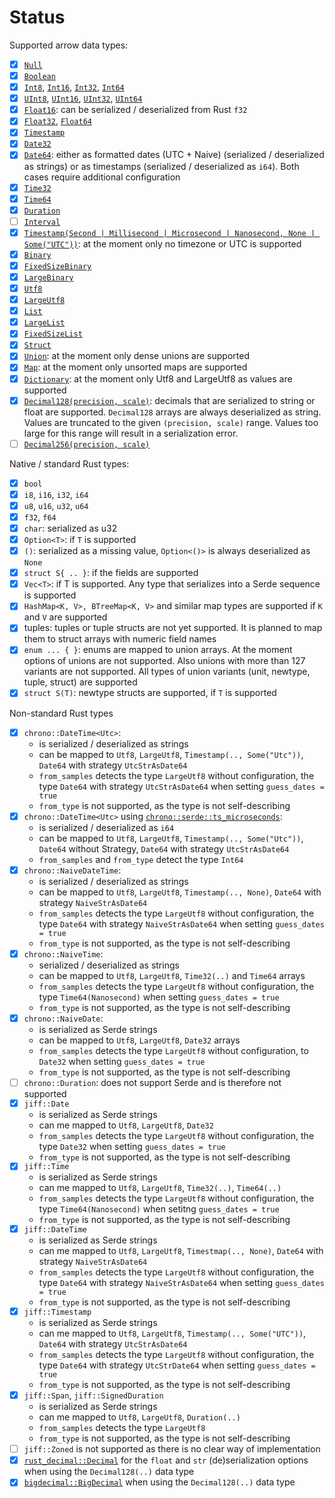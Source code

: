 # Status

Supported arrow data types:

- [x] [`Null`](https://docs.rs/arrow/latest/arrow/datatypes/enum.DataType.html#variant.Null)
- [x] [`Boolean`](https://docs.rs/arrow/latest/arrow/datatypes/enum.DataType.html#variant.Boolean)
- [x] [`Int8`](https://docs.rs/arrow/latest/arrow/datatypes/enum.DataType.html#variant.Int8),
  [`Int16`](https://docs.rs/arrow/latest/arrow/datatypes/enum.DataType.html#variant.Int16),
  [`Int32`](https://docs.rs/arrow/latest/arrow/datatypes/enum.DataType.html#variant.Int32),
  [`Int64`](https://docs.rs/arrow/latest/arrow/datatypes/enum.DataType.html#variant.Int64)
- [x] [`UInt8`](https://docs.rs/arrow/latest/arrow/datatypes/enum.DataType.html#variant.UInt8),
  [`UInt16`](https://docs.rs/arrow/latest/arrow/datatypes/enum.DataType.html#variant.UInt16),
  [`UInt32`](https://docs.rs/arrow/latest/arrow/datatypes/enum.DataType.html#variant.UInt32),
  [`UInt64`](https://docs.rs/arrow/latest/arrow/datatypes/enum.DataType.html#variant.UInt64)
- [x] [`Float16`](https://docs.rs/arrow/latest/arrow/datatypes/enum.DataType.html#variant.Float16):
  can be serialized / deserialized from Rust `f32`
- [x] [`Float32`](https://docs.rs/arrow/latest/arrow/datatypes/enum.DataType.html#variant.Float32),
  [`Float64`](https://docs.rs/arrow/latest/arrow/datatypes/enum.DataType.html#variant.Float64)
- [x] [`Timestamp`](https://docs.rs/arrow/latest/arrow/datatypes/enum.DataType.html#variant.Timestamp)
- [x] [`Date32`](https://docs.rs/arrow/latest/arrow/datatypes/enum.DataType.html#variant.Date32)
- [x] [`Date64`](https://docs.rs/arrow/latest/arrow/datatypes/enum.DataType.html#variant.Date64):
  either as formatted dates (UTC + Naive) (serialized / deserialized as strings) or as timestamps
  (serialized / deserialized as `i64`). Both cases require additional configuration
- [x] [`Time32`](https://docs.rs/arrow/latest/arrow/datatypes/enum.DataType.html#variant.Time32)
- [x] [`Time64`](https://docs.rs/arrow/latest/arrow/datatypes/enum.DataType.html#variant.Time64)
- [x] [`Duration`](https://docs.rs/arrow/latest/arrow/datatypes/enum.DataType.html#variant.Duration)
- [ ] [`Interval`](https://docs.rs/arrow/latest/arrow/datatypes/enum.DataType.html#variant.Interval)
- [x] [`Timestamp(Second | Millisecond | Microsecond | Nanosecond, None | Some("UTC"))`](https://docs.rs/arrow/latest/arrow/datatypes/enum.DataType.html#variant.Timestamp):
  at the moment only no timezone or UTC is supported
- [x] [`Binary`](https://docs.rs/arrow/latest/arrow/datatypes/enum.DataType.html#variant.Binary)
- [x] [`FixedSizeBinary`](https://docs.rs/arrow/latest/arrow/datatypes/enum.DataType.html#variant.FixedSizedBinary)
- [x] [`LargeBinary`](https://docs.rs/arrow/latest/arrow/datatypes/enum.DataType.html#variant.LargeBinary)
- [x] [`Utf8`](https://docs.rs/arrow/latest/arrow/datatypes/enum.DataType.html#variant.Utf8)
- [x] [`LargeUtf8`](https://docs.rs/arrow/latest/arrow/datatypes/enum.DataType.html#variant.LargeUtf8)
- [x] [`List`](https://docs.rs/arrow/latest/arrow/datatypes/enum.DataType.html#variant.List)
- [x] [`LargeList`](https://docs.rs/arrow/latest/arrow/datatypes/enum.DataType.html#variant.LargeList)
- [x] [`FixedSizeList`](https://docs.rs/arrow/latest/arrow/datatypes/enum.DataType.html#variant.FixedSizeList)
- [x] [`Struct`](https://docs.rs/arrow/latest/arrow/datatypes/enum.DataType.html#variant.Struct)
- [x] [`Union`](https://docs.rs/arrow/latest/arrow/datatypes/enum.DataType.html#variant.Union):
  at the moment only dense unions are supported
- [x] [`Map`](https://docs.rs/arrow/latest/arrow/datatypes/enum.DataType.html#variant.Map):
  at the moment only unsorted maps are supported
- [x] [`Dictionary`](https://docs.rs/arrow/latest/arrow/datatypes/enum.DataType.html#variant.Dictionary):
  at the moment only Utf8 and LargeUtf8 as values are supported
- [x] [`Decimal128(precision, scale)`](https://docs.rs/arrow/latest/arrow/datatypes/enum.DataType.html#variant.Decimal128):
  decimals that are serialized to string or float are supported. `Decimal128`
  arrays are always deserialized as string. Values are truncated to the given
  `(precision, scale)` range. Values too large for this range will result in a
  serialization error.
- [ ] [`Decimal256(precision, scale)`](https://docs.rs/arrow/latest/arrow/datatypes/enum.DataType.html#variant.Decimal256)

Native / standard Rust types:

- [x] `bool`
- [x] `i8`, `i16`, `i32`, `i64`
- [x] `u8`, `u16`, `u32`, `u64`
- [x] `f32`, `f64`
- [x] `char`: serialized as u32
- [x] `Option<T>`: if `T` is supported
- [x] `()`: serialized as a missing value, `Option<()>` is always deserialized
  as `None`
- [x] `struct S{ .. }`: if the fields are supported
- [x] `Vec<T>`: if T is supported. Any type that serializes into a Serde
  sequence is supported
- [x] `HashMap<K, V>, BTreeMap<K, V>` and similar map types are supported if `K`
  and `V` are supported
- [x] tuples: tuples or tuple structs are not yet supported. It is planned to
  map them to struct arrays with numeric field names
- [x] `enum ... { }`: enums are mapped to union arrays. At the moment options of
  unions are not supported. Also unions with more than 127 variants are not
  supported. All types of union variants (unit, newtype, tuple, struct) are
  supported
- [x] `struct S(T)`: newtype structs are supported, if `T` is supported

Non-standard Rust types

- [x] `chrono::DateTime<Utc>`:
  - is serialized / deserialized as strings
  - can be mapped to `Utf8`, `LargeUtf8`, `Timestamp(.., Some("Utc"))`, `Date64` with strategy `UtcStrAsDate64`
  - `from_samples` detects the type `LargeUtf8` without configuration, the type `Date64` with
    strategy `UtcStrAsDate64` when setting `guess_dates = true`
  - `from_type` is not supported, as the type is not self-describing
- [x] `chrono::DateTime<Utc>` using [`chrono::serde::ts_microseconds`][chrono-ts-microseconds]:
  - is serialized / deserialized  as `i64`
  - can be mapped to `Utf8`, `LargeUtf8`, `Timestamp(.., Some("Utc"))`, `Date64` without Strategy,
    `Date64` with strategy `UtcStrAsDate64`
  - `from_samples` and `from_type` detect the type `Int64`
- [x] `chrono::NaiveDateTime`:
  - is serialized / deserialized as strings
  - can be mapped to `Utf8`, `LargeUtf8`, `Timestamp(.., None)`, `Date64` with strategy `NaiveStrAsDate64`
  - `from_samples` detects the type `LargeUtf8` without configuration, the type `Date64` with
    strategy `NaiveStrAsDate64` when setting `guess_dates = true`
  - `from_type` is not supported, as the type is not self-describing
- [x] `chrono::NaiveTime`:
  - serialized / deserialized as strings
  - can be mapped to `Utf8`, `LargeUtf8`, `Time32(..)` and `Time64` arrays
  - `from_samples` detects the type `LargeUtf8` without configuration, the type `Time64(Nanosecond)`
    when setting `guess_dates = true`
  - `from_type` is not supported, as the type is not self-describing
- [x] `chrono::NaiveDate`:
  - is serialized as Serde strings
  - can be mapped to `Utf8`, `LargeUtf8`, `Date32` arrays
  - `from_samples` detects the type `LargeUtf8` without configuration, to `Date32` when setting
    `guess_dates = true`
  - `from_type` is not supported, as the type is not self-describing
- [ ] `chrono::Duration`: does not support Serde and is therefore not supported
- [x] `jiff::Date`
  - is serialized as Serde strings
  - can me mapped to `Utf8`, `LargeUtf8`, `Date32`
  - `from_samples` detects the type `LargeUtf8` without configuration, the type `Date32` when
    setting `guess_dates = true`
  - `from_type` is not supported, as the type is not self-describing
- [x] `jiff::Time`
  - is serialized as Serde strings
  - can me mapped to `Utf8`, `LargeUtf8`, `Time32(..)`, `Time64(..)`
  - `from_samples` detects the type `LargeUtf8` without configuration, the type `Time64(Nanosecond)`
    when setitng `guess_dates = true`
  - `from_type` is not supported, as the type is not self-describing
- [x] `jiff::DateTime`
  - is serialized as Serde strings
  - can me mapped to `Utf8`, `LargeUtf8`, `Timestmap(.., None)`, `Date64` with strategy
    `NaiveStrAsDate64`
  - `from_samples` detects the type `LargeUtf8` without configuration, the type `Date64` with
    strategy `NaiveStrAsDate64` when setting `guess_dates = true`
  - `from_type` is not supported, as the type is not self-describing
- [x] `jiff::Timestamp`
  - is serialized as Serde strings
  - can me mapped to `Utf8`, `LargeUtf8`, `Timestamp(.., Some("UTC"))`, `Date64` with strategy
    `UtcStrAsDate64`
  - `from_samples` detects the type `LargeUtf8` without configuration, the type `Date64` with
    strategy `UtcStrDate64` when setting  `guess_dates = true`
  - `from_type` is not supported, as the type is not self-describing
- [x] `jiff::Span`, `jiff::SignedDuration`
  - is serialized as Serde strings
  - can me mapped to `Utf8`, `LargeUtf8`, `Duration(..)`
  - `from_samples` detects the type `LargeUtf8`
  - `from_type` is not supported, as the type is not self-describing
- [ ] `jiff::Zoned` is not supported as there is no clear way of implementation
- [x] [`rust_decimal::Decimal`][rust_decimal::Decimal] for the `float` and `str`
  (de)serialization options when using the `Decimal128(..)` data type
- [x] [`bigdecimal::BigDecimal`][bigdecimal::BigDecimal] when using the
  `Decimal128(..)` data type

[crate::base::Event]: https://docs.rs/serde_arrow/latest/serde_arrow/event/enum.Event.html
[crate::to_record_batch]: https://docs.rs/serde_arrow/latest/serde_arrow/fn.to_record_batch.html
[crate::trace_schema]: https://docs.rs/serde_arrow/latest/serde_arrow/fn.trace_schema.html
[serde::Serialize]: https://docs.serde.rs/serde/trait.Serialize.html
[serde::Deserialize]: https://docs.serde.rs/serde/trait.Deserialize.html
[crate::Schema::from_records]: https://docs.rs/serde_arrow/latest/serde_arrow/struct.Schema.html#method.from_records
[chrono]: https://docs.rs/chrono/latest/chrono/

[crate::base::EventSource]: https://docs.rs/serde_arrow
[crate::base::EventSink]: https://docs.rs/serde_arrow
[chrono-ts-microseconds]: https://docs.rs/chrono/latest/chrono/serde/ts_microseconds/
[rust_decimal::Decimal]: https://docs.rs/rust_decimal/latest/rust_decimal/struct.Decimal.html
[bigdecimal::BigDecimal]: https://docs.rs/bigdecimal/0.4.2/bigdecimal/struct.BigDecimal.html
